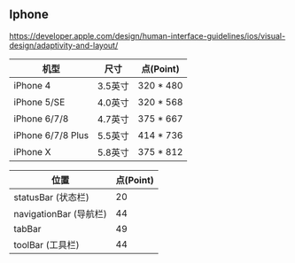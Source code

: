 ## Iphone

https://developer.apple.com/design/human-interface-guidelines/ios/visual-design/adaptivity-and-layout/

<table>
  <thead>
    <tr>
      <th>机型</th>
      <th>尺寸</th>
      <th>点(Point)</th>
    </tr>
  </thead>
  <tbody>
    <tr>
      <td>iPhone 4</td>
      <td>3.5英寸</td>
      <td>320 * 480</td>
    </tr>
    <tr>
      <td>iPhone 5/SE</td>
      <td>4.0英寸</td>
      <td>320 * 568</td>
    </tr>
    <tr>
      <td>iPhone 6/7/8</td>
      <td>4.7英寸</td>
      <td>375 * 667</td>
    </tr>
    <tr>
      <td>iPhone 6/7/8 Plus</td>
      <td>5.5英寸</td>
      <td>414 * 736</td>
    </tr>
    <tr>
      <td>iPhone X</td>
      <td>5.8英寸</td>
      <td>375 * 812</td>
    </tr>
  </tbody>
</table>

<table>
  <thead>
    <tr>
      <th>位置</th>
      <th>点(Point)</th>
    </tr>
  </thead>
  <tbody>
    <tr>
      <td>statusBar (状态栏)</td>
      <td>20</td>
    </tr>
    <tr>
      <td>navigationBar (导航栏)</td>
      <td>44</td>
    </tr>
    <tr>
      <td>tabBar</td>
      <td>49</td>
    </tr>
    <tr>
      <td>toolBar (工具栏)</td>
      <td>44</td>
    </tr>
  </tbody>
</table>
